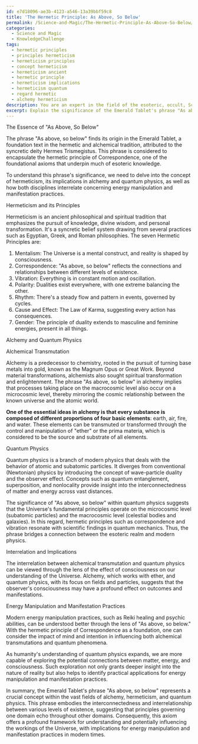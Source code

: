 ```yaml
---
id: e7d18096-ae3b-4123-a546-13a39bbf59c8
title: 'The Hermetic Principle: As Above, So Below'
permalink: /Science-and-Magic/The-Hermetic-Principle-As-Above-So-Below/
categories:
  - Science and Magic
  - KnowledgeChallenge
tags:
  - hermetic principles
  - principles hermeticism
  - hermeticism principles
  - concept hermeticism
  - hermeticism ancient
  - hermetic principle
  - hermeticism implications
  - hermeticism quantum
  - regard hermetic
  - alchemy hermeticism
description: You are an expert in the field of the esoteric, occult, Science and Magic and Education. You are a writer of tests, challenges, books and deep knowledge on Science and Magic for initiates and students to gain deep insights and understanding from. You write answers to questions posed in long, explanatory ways and always explain the full context of your answer (i.e., related concepts, formulas, examples, or history), as well as the step-by-step thinking process you take to answer the challenges. Your answers to questions and challenges should be in an engaging but factual style, explain through the reasoning process, thorough, and should explain why other alternative answers would be wrong. Summarize the key themes, ideas, and conclusions at the end.
excerpt: Explain the significance of the Emerald Tablet's phrase "As above, so below" within both alchemical transmutation and quantum physics, emphasizing their interrelation and potential implications for the modern understanding of energy manipulation and manifestation practices.
---
```

The Essence of "As Above, So Below"

The phrase "As above, so below" finds its origin in the Emerald Tablet, a foundation text in the hermetic and alchemical tradition, attributed to the syncretic deity Hermes Trismegistus. This phrase is considered to encapsulate the hermetic principle of Correspondence, one of the foundational axioms that underpin much of esoteric knowledge. 

To understand this phrase's significance, we need to delve into the concept of hermeticism, its implications in alchemy and quantum physics, as well as how both disciplines interrelate concerning energy manipulation and manifestation practices.

Hermeticism and its Principles

Hermeticism is an ancient philosophical and spiritual tradition that emphasizes the pursuit of knowledge, divine wisdom, and personal transformation. It's a syncretic belief system drawing from several practices such as Egyptian, Greek, and Roman philosophies. The seven Hermetic Principles are:

1. Mentalism: The Universe is a mental construct, and reality is shaped by consciousness.
2. Correspondence: "As above, so below" reflects the connections and relationships between different levels of existence.
3. Vibration: Everything is in constant motion and oscillation.
4. Polarity: Dualities exist everywhere, with one extreme balancing the other.
5. Rhythm: There's a steady flow and pattern in events, governed by cycles.
6. Cause and Effect: The Law of Karma, suggesting every action has consequences.
7. Gender: The principle of duality extends to masculine and feminine energies, present in all things.

Alchemy and Quantum Physics

Alchemical Transmutation

Alchemy is a predecessor to chemistry, rooted in the pursuit of turning base metals into gold, known as the Magnum Opus or Great Work. Beyond material transformations, alchemists also sought spiritual transformation and enlightenment. The phrase "As above, so below" in alchemy implies that processes taking place on the macrocosmic level also occur on a microcosmic level, thereby mirroring the cosmic relationship between the known universe and the atomic world. 

**One of the essential ideas in alchemy is that every substance is composed of different proportions of four basic elements**: earth, air, fire, and water. These elements can be transmuted or transformed through the control and manipulation of "ether" or the prima materia, which is considered to be the source and substrate of all elements.

Quantum Physics

Quantum physics is a branch of modern physics that deals with the behavior of atomic and subatomic particles. It diverges from conventional (Newtonian) physics by introducing the concept of wave-particle duality and the observer effect. Concepts such as quantum entanglement, superposition, and nonlocality provide insight into the interconnectedness of matter and energy across vast distances.

The significance of "As above, so below" within quantum physics suggests that the Universe's fundamental principles operate on the microcosmic level (subatomic particles) and the macrocosmic level (celestial bodies and galaxies). In this regard, hermetic principles such as correspondence and vibration resonate with scientific findings in quantum mechanics. Thus, the phrase bridges a connection between the esoteric realm and modern physics.

Interrelation and Implications

The interrelation between alchemical transmutation and quantum physics can be viewed through the lens of the effect of consciousness on our understanding of the Universe. Alchemy, which works with ether, and quantum physics, with its focus on fields and particles, suggests that the observer's consciousness may have a profound effect on outcomes and manifestations.

Energy Manipulation and Manifestation Practices

Modern energy manipulation practices, such as Reiki healing and psychic abilities, can be understood better through the lens of "As above, so below." With the hermetic principle of Correspondence as a foundation, one can consider the impact of mind and intention in influencing both alchemical transmutations and quantum phenomena.

As humanity's understanding of quantum physics expands, we are more capable of exploring the potential connections between matter, energy, and consciousness. Such exploration not only grants deeper insight into the nature of reality but also helps to identify practical applications for energy manipulation and manifestation practices.

In summary, the Emerald Tablet's phrase "As above, so below" represents a crucial concept within the vast fields of alchemy, hermeticism, and quantum physics. This phrase embodies the interconnectedness and interrelationship between various levels of existence, suggesting that principles governing one domain echo throughout other domains. Consequently, this axiom offers a profound framework for understanding and potentially influencing the workings of the Universe, with implications for energy manipulation and manifestation practices in modern times.
